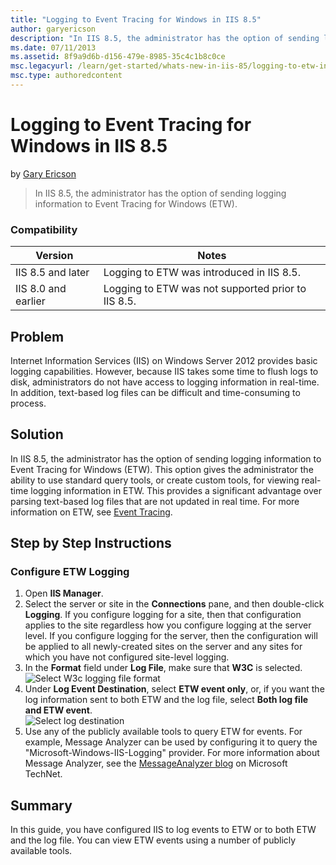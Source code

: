 ```yaml
---
title: "Logging to Event Tracing for Windows in IIS 8.5"
author: garyericson
description: "In IIS 8.5, the administrator has the option of sending logging information to Event Tracing for Windows (ETW)."
ms.date: 07/11/2013
ms.assetid: 8f9a9d6b-d156-479e-8985-35c4c1b8c0ce
msc.legacyurl: /learn/get-started/whats-new-in-iis-85/logging-to-etw-in-iis-85
msc.type: authoredcontent
---
```

Logging to Event Tracing for Windows in IIS 8.5
====================
by [Gary Ericson](https://github.com/garyericson)

> In IIS 8.5, the administrator has the option of sending logging information to Event Tracing for Windows (ETW).


### Compatibility


| Version | Notes |
| --- | --- |
| IIS 8.5 and later | Logging to ETW was introduced in IIS 8.5. |
| IIS 8.0 and earlier | Logging to ETW was not supported prior to IIS 8.5. |


<a id="TOC301258515"></a>
## Problem

Internet Information Services (IIS) on Windows Server 2012 provides basic logging capabilities. However, because IIS takes some time to flush logs to disk, administrators do not have access to logging information in real-time. In addition, text-based log files can be difficult and time-consuming to process.

<a id="TOC301258516"></a>
## Solution

In IIS 8.5, the administrator has the option of sending logging information to Event Tracing for Windows (ETW). This option gives the administrator the ability to use standard query tools, or create custom tools, for viewing real-time logging information in ETW. This provides a significant advantage over parsing text-based log files that are not updated in real time. For more information on ETW, see [Event Tracing](https://go.microsoft.com/fwlink/p/?LinkID=256040).

<a id="TOC301258517"></a>
## Step by Step Instructions

### Configure ETW Logging

1. Open **IIS Manager**.
2. Select the server or site in the **Connections** pane, and then double-click **Logging**. If you configure logging for a site, then that configuration applies to the site regardless how you configure logging at the server level. If you configure logging for the server, then the configuration will be applied to all newly-created sites on the server and any sites for which you have not configured site-level logging.
3. In the **Format** field under **Log File**, make sure that **W3C** is selected.  
    ![Select W3c logging file format](logging-to-etw-in-iis-85/_static/image1.jpg)
4. Under **Log Event Destination**, select **ETW event only**, or, if you want the log information sent to both ETW and the log file, select **Both log file and ETW event**.  
    ![Select log destination](logging-to-etw-in-iis-85/_static/image2.jpg)
5. Use any of the publicly available tools to query ETW for events. For example, Message Analyzer can be used by configuring it to query the "Microsoft-Windows-IIS-Logging" provider. For more information about Message Analyzer, see the [MessageAnalyzer blog](http://blogs.technet.com/b/messageanalyzer/) on Microsoft TechNet.

<a id="TOC301258518"></a>
## Summary

In this guide, you have configured IIS to log events to ETW or to both ETW and the log file. You can view ETW events using a number of publicly available tools.